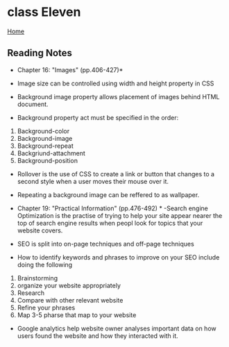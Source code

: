 # class Eleven

[Home](https://daviey52.github.io/reading-notes/)

## Reading Notes

* Chapter 16: "Images" (pp.406-427)*

* Image size can be controlled using width and height property in CSS

* Background image property allows placement of images behind HTML document.

* Background property act must be specified in the order:

1. Background-color
2. Background-image
3. Background-repeat
4. Backgriund-attachment
5. Background-position

* Rollover is the use of CSS to create a link or button that changes to a second style when a user moves their mouse over it.

* Repeating a background image can be reffered to as wallpaper.

* Chapter 19: "Practical Information" (pp.476-492) *
-Search engine Optimization is the practise of trying to help your site appear nearer the top of search engine results when peopl look for topics that your website covers.

* SEO is split into on-page techniques and off-page techniques

* How to identify keywords and phrases to improve on your SEO include doing the following

1. Brainstorming
2. organize your website appropriately
3. Research
4. Compare with other relevant website
5. Refine your phrases
6. Map 3-5 pharse that map to your website

* Google analytics help website owner analyses important data on how users found the website and how they interacted with it.

